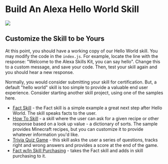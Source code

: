 # Build An Alexa Hello World Skill
<img src="https://m.media-amazon.com/images/G/01/mobile-apps/dex/alexa/alexa-skills-kit/tutorials/quiz-game/header._TTH_.png" />


## Customize the Skill to be Yours

At this point, you should have a working copy of our Hello World skill.
You may modify the code in the ```index.js```.
For example, locate the line with the response: "Welcome to the Alexa Skills Kit, you can say hello".
Change this to a custom message, and save your code.  Then, test your skill again and you should hear a new response.

Normally, you would consider submitting your skill for certification.  But, a default "hello world" skill is too simple to provide a valuable end user experience.
Consider starting another skill project, using one of the samples here.


* [Fact Skill](https://github.com/alexa/skill-sample-nodejs-fact) - the Fact skill is a simple example a great next step after Hello World.  The skill speaks facts to the user.
* [How To Skill](https://github.com/alexa/skill-sample-nodejs-howto) - a skill where the user can ask for a given recipe or other response based on a look up value - a dictionary of sorts.  The sample provides Minecraft recipes, but you can customize it to provide whatever information you'd like.
* [Trivia Quiz Game](https://github.com/alexa/skill-sample-nodejs-trivia) - this skill asks the user a series of questions, tracks right and wrong answers and provides a score at the end of the game.
* [Fact w/In Skill Purchasing](https://github.com/alexa/skill-sample-nodejs-fact-in-skill-purchases) - takes the Fact skill and adds in skill purchasing to it.


